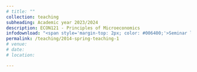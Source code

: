 ```yaml
---
# title: ""
collection: teaching
subheading: Academic year 2023/2024
description: ECON121 - Principles of Microeconomics
infodownload: "<span style='margin-top: 2px; color: #006400;'>Seminar leader</span>"
permalink: /teaching/2014-spring-teaching-1
# venue: 
# date: 
# location: 

---
```



